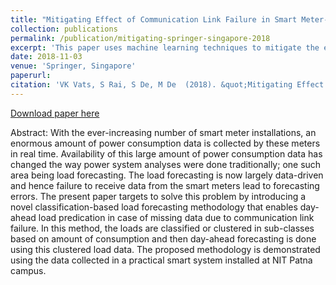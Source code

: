 ```yaml
---
title: "Mitigating Effect of Communication Link Failure in Smart Meter-Based Load Forecasting"
collection: publications
permalink: /publication/mitigating-springer-singapore-2018
excerpt: 'This paper uses machine learning techniques to mitigate the effect of communication link failure by predicting the missing parameters using various ML algorithms.'
date: 2018-11-03
venue: 'Springer, Singapore'
paperurl: 
citation: 'VK Vats, S Rai, S De, M De  (2018). &quot;Mitigating Effect of Communication Link Failure in Smart Meter-Based Load Forecasting.&quot; <i>Springer</i>. 289-300.'
---
```


[Download paper here](http://vkvats.github.io/files/paper2.pdf)

Abstract: With the ever-increasing number of smart meter installations, an enormous amount of power consumption data is collected by these meters in real time. Availability of this large amount of power consumption data has changed the way
power system analyses were done traditionally; one such area being load forecasting. The load forecasting is now largely data-driven and hence failure to receive data from the smart meters lead to forecasting errors. The present paper targets to solve this
problem by introducing a novel classification-based load forecasting methodology that enables day-ahead load predication in case of missing data due to communication link failure. In this method, the loads are classified or clustered in sub-classes based on amount of consumption and then day-ahead forecasting is done using this clustered load data. The proposed methodology is demonstrated using the data collected in a practical smart system installed at NIT Patna campus.
